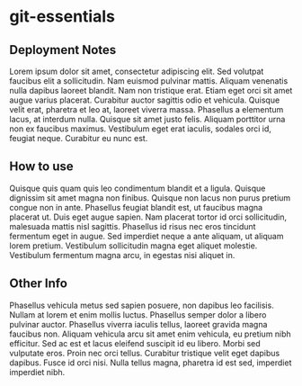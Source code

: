 # git-essentials

## Deployment Notes
Lorem ipsum dolor sit amet, consectetur adipiscing elit. Sed volutpat faucibus elit a sollicitudin. Nam euismod pulvinar mattis. Aliquam venenatis nulla dapibus laoreet blandit. Nam non tristique erat. Etiam eget orci sit amet augue varius placerat. Curabitur auctor sagittis odio et vehicula. Quisque velit erat, pharetra et leo at, laoreet viverra massa. Phasellus a elementum lacus, at interdum nulla. Quisque sit amet justo felis. Aliquam porttitor urna non ex faucibus maximus. Vestibulum eget erat iaculis, sodales orci id, feugiat neque. Curabitur eu nunc est.

## How to use
Quisque quis quam quis leo condimentum blandit et a ligula. Quisque dignissim sit amet magna non finibus. Quisque non lacus non purus pretium congue non in ante. Phasellus feugiat blandit est, ut faucibus magna placerat ut. Duis eget augue sapien. Nam placerat tortor id orci sollicitudin, malesuada mattis nisl sagittis. Phasellus id risus nec eros tincidunt fermentum eget in augue. Sed imperdiet neque a ante aliquam, ut aliquam lorem pretium. Vestibulum sollicitudin magna eget aliquet molestie. Vestibulum fermentum magna arcu, in egestas nisi aliquet in.

## Other Info
Phasellus vehicula metus sed sapien posuere, non dapibus leo facilisis. Nullam at lorem et enim mollis luctus. Phasellus semper dolor a libero pulvinar auctor. Phasellus viverra iaculis tellus, laoreet gravida magna faucibus non. Aliquam vehicula arcu sit amet enim vehicula, eu pretium nibh efficitur. Sed ac est et lacus eleifend suscipit id eu libero. Morbi sed vulputate eros. Proin nec orci tellus. Curabitur tristique velit eget dapibus dapibus. Fusce id orci nisi. Nulla tellus magna, pharetra id est sed, imperdiet imperdiet nibh.